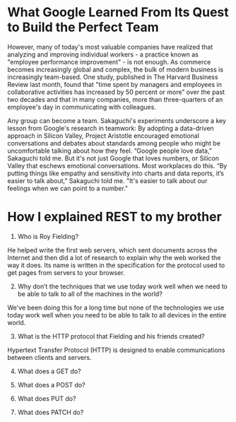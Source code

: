 # What Google Learned From Its Quest to Build the Perfect Team

However, many of today's most valuable companies have realized that analyzing and improving individual workers - a practice known as "employee performance improvement" - is not enough. As commerce becomes increasingly global and complex, the bulk of modern business is increasingly team-based. One study, published in The Harvard Business Review last month, found that "time spent by managers and employees in collaborative activities has increased by 50 percent or more" over the past two decades and that in many companies, more than three-quarters of an employee's day in communicating with colleagues.

Any group can become a team. Sakaguchi's experiments underscore a key lesson from Google's research in teamwork: By adopting a data-driven approach in Silicon Valley, Project Aristotle encouraged emotional conversations and debates about standards among people who might be uncomfortable talking about how they feel. “Google people love data,” Sakaguchi told me. But it's not just Google that loves numbers, or Silicon Valley that eschews emotional conversations. Most workplaces do this. “By putting things like empathy and sensitivity into charts and data reports, it’s easier to talk about,” Sakaguchi told me. "It's easier to talk about our feelings when we can point to a number."

# How I explained REST to my brother

1. Who is Roy Fielding?

He helped write the first web servers, which sent documents across the Internet and then did a lot of research to explain why the web worked the way it does. Its name is written in the specification for the protocol used to get pages from servers to your browser.

2. Why don’t the techniques that we use today work well when we need to be able to talk to all of the machines in the world?

We've been doing this for a long time but none of the technologies we use today work well when you need to be able to talk to all devices in the entire world.

3. What is the HTTP protocol that Fielding and his friends created?

Hypertext Transfer Protocol (HTTP) is designed to enable communications between clients and servers.

4. What does a GET do?

5. What does a POST do?

6. What does PUT do?

7. What does PATCH do?